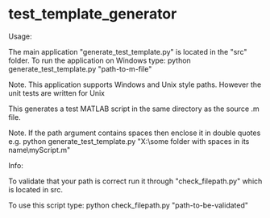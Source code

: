 # test_template_generator

Usage:

The main application "generate_test_template.py" is located in the "src" folder.
To run the application on Windows type:
    python generate_test_template.py "path-to-m-file"

Note. This application supports Windows and Unix style paths. However the unit tests are written for Unix

This generates a test MATLAB script in the same directory as the source .m file.

Note. If the path argument contains spaces then enclose it in double quotes e.g.
    python generate_test_template.py "X:\some folder with spaces in its name\myScript.m"


Info:

To validate that your path is correct run it through "check_filepath.py" which is located in src.

To use this script type:
    python check_filepath.py "path-to-be-validated"